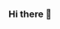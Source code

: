 ### Hi there 👋

<!--
**numanuddin1/numanuddin1** is a ✨ _special_ ✨ repository because its `README.md` (this file) appears on your GitHub profile.

Here are some ideas to get you started:

- 🔭 I’m currently working on Flutter.
- 🌱 I’m currently learning more about Flutter and other mobile application development technologies...
- 💬 Ask me about ...
- 📫 How to reach me: ...
- 😄 Pronouns: [Twitter - @noman5551](https://instagram.com/noman5551) .
- ⚡ Fun fact: ...
-->
